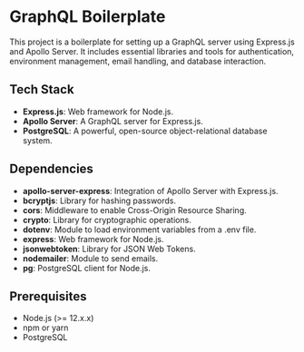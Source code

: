 # GraphQL Boilerplate

This project is a boilerplate for setting up a GraphQL server using Express.js and Apollo Server. It includes essential libraries and tools for authentication, environment management, email handling, and database interaction.

## Tech Stack

- **Express.js**: Web framework for Node.js.
- **Apollo Server**: A GraphQL server for Express.js.
- **PostgreSQL**: A powerful, open-source object-relational database system.

## Dependencies

- **apollo-server-express**: Integration of Apollo Server with Express.js.
- **bcryptjs**: Library for hashing passwords.
- **cors**: Middleware to enable Cross-Origin Resource Sharing.
- **crypto**: Library for cryptographic operations.
- **dotenv**: Module to load environment variables from a .env file.
- **express**: Web framework for Node.js.
- **jsonwebtoken**: Library for JSON Web Tokens.
- **nodemailer**: Module to send emails.
- **pg**: PostgreSQL client for Node.js.

## Prerequisites

- Node.js (>= 12.x.x)
- npm or yarn
- PostgreSQL
